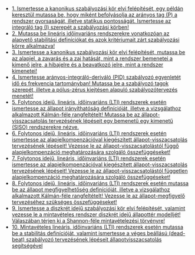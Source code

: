 
- [1. Ismertesse a kanonikus szabályozási kör elvi felépítését, egy példán keresztül mutassa be, hogy miként befolyásolja az arányos tag (P) a rendszer gyorsaságát, illetve statikus pontosságát. Ismertesse az integráló tag (I) szerepét a szabályozási körben!](./irtech/tetel1.md)
- [2. Mutassa be lineáris időinvariáns rendszerekre vonatkozóan az alapvető stabilitási definíciókat és azok kritériumait zárt szabályozási körre alkalmazva!](./irtech/tetel2.md)
- [3. Ismertesse a kanonikus szabályozási kör elvi felépítését, mutassa be az alapjel, a zavarás és a zaj hatását, mint a rendszer bemenetei a kimenő jelre, a hibajelre és a beavatkozó jelre, mint a rendszer kimenetei!](./irtech/irtech/tetel3.md)
- [4. Ismertesse arányos-integráló-deriváló (PID) szabályozó egyenletét idő és frekvencia tartományban! Mutassa be a szabályozó tagok szerepét, illetve a pólus-zérus kiejtésen alapuló szabályozótervezés menetét!](./irtech/tetel4.md)
- [5. Folytonos idejű, lineáris, időinvariáns (LTI) rendszerek esetén ismertesse az állapot irányíthatóság definícióját, illetve a vizsgálathoz alkalmazott Kálmán-féle rangfeltételt! Mutassa be az állapot-visszacsatolás tervezésének lépéseit egy bemenetű egy kimenetű (SISO) rendszerekre nézve.](./irtech/tetel5.md)
- [6. Folytonos idejű, lineáris, időinvariáns (LTI) rendszerek esetén ismertesse az alapjelkompenzációval kiegészített állapot-visszacsatolás tervezésének lépéseit! Vezesse le az állapot-visszacsatolástól függő alapjelkompenzáció meghatározására szolgáló összefüggéseket!](./irtech/tetel6.md)
- [7. Folytonos idejű, lineáris, időinvariáns (LTI) rendszerek esetén ismertesse az alapjelkompenzációval kiegészített állapot-visszacsatolás tervezésének lépéseit! Vezesse le az állapot-visszacsatolástól független alapjelkompenzáció meghatározására szolgáló összefüggéseket!](./irtech/7tetel.md)
- [8. Folytonos idejű, lineáris, időinvariáns (LTI) rendszerek esetén mutassa be az állapot megfigyelhetőség definícióját, illetve a vizsgálathoz alkalmazott Kálmán-féle rangfeltételt! Vezesse le az állapot-megfigyelő tervezéséhez szükséges összefüggéseket!](./irtech/tetel8.md)
- [9. Ismertesse a diszkrét idejű szabályozási kör elvi felépítését, valamint vezesse le a mintavételes rendszer diszkrét idejű állapottér modelljét! Válaszában térjen ki a Shannon-féle mintavételezési törvényre!](./irtech/tetel9.md)
- [10. Mintavételes lineáris, időinvariáns (LTI) rendszerek esetén mutassa be a stabilitás definícióját, valamint ismertesse a véges beállású (dead-beat) szabályozó tervezésének lépéseit állapotvisszacsatolás segítségével](./irtech/tetel10.md)
